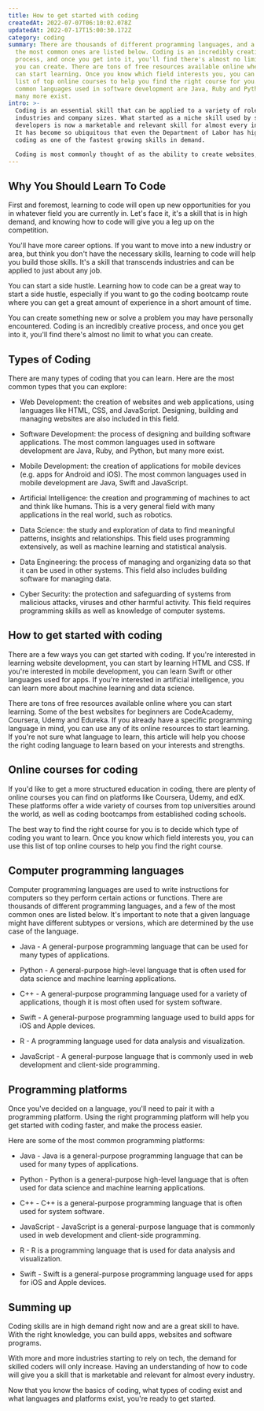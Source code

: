 ```yaml
---
title: How to get started with coding
createdAt: 2022-07-07T06:10:02.078Z
updatedAt: 2022-07-17T15:00:30.172Z
category: coding
summary: There are thousands of different programming languages, and a few of
  the most common ones are listed below. Coding is an incredibly creative
  process, and once you get into it, you'll find there's almost no limit to what
  you can create. There are tons of free resources available online where you
  can start learning. Once you know which field interests you, you can use this
  list of top online courses to help you find the right course for you. The most
  common languages used in software development are Java, Ruby and Python, but
  many more exist.
intro: >-
  Coding is an essential skill that can be applied to a variety of roles,
  industries and company sizes. What started as a niche skill used by software
  developers is now a marketable and relevant skill for almost every industry.
  It has become so ubiquitous that even the Department of Labor has highlighted
  coding as one of the fastest growing skills in demand. 

  Coding is most commonly thought of as the ability to create websites, apps and software. However, there are actually many different types of coding. Computer programming (or coding) involves writing instructions for computers so they perform certain actions or functions. The type of coding you choose to learn may have different applications depending on your interests, career trajectory and personal strengths. Read on to learn more about the various types of coding, as well
---
```


## Why You Should Learn To Code

First and foremost, learning to code will open up new opportunities for you in whatever field you are currently in. Let's face it, it's a skill that is in high demand, and knowing how to code will give you a leg up on the competition.

You'll have more career options. If you want to move into a new industry or area, but think you don't have the necessary skills, learning to code will help you build those skills. It's a skill that transcends industries and can be applied to just about any job.

You can start a side hustle. Learning how to code can be a great way to start a side hustle, especially if you want to go the coding bootcamp route where you can get a great amount of experience in a short amount of time.

You can create something new or solve a problem you may have personally encountered. Coding is an incredibly creative process, and once you get into it, you'll find there's almost no limit to what you can create.

## Types of Coding

There are many types of coding that you can learn. Here are the most common types that you can explore:

- Web Development: the creation of websites and web applications, using languages like HTML, CSS, and JavaScript. Designing, building and managing websites are also included in this field.

- Software Development: the process of designing and building software applications. The most common languages used in software development are Java, Ruby, and Python, but many more exist.

- Mobile Development: the creation of applications for mobile devices (e.g. apps for Android and iOS). The most common languages used in mobile development are Java, Swift and JavaScript.

- Artificial Intelligence: the creation and programming of machines to act and think like humans. This is a very general field with many applications in the real world, such as robotics.

- Data Science: the study and exploration of data to find meaningful patterns, insights and relationships. This field uses programming extensively, as well as machine learning and statistical analysis.

- Data Engineering: the process of managing and organizing data so that it can be used in other systems. This field also includes building software for managing data.

- Cyber Security: the protection and safeguarding of systems from malicious attacks, viruses and other harmful activity. This field requires programming skills as well as knowledge of computer systems.

## How to get started with coding

There are a few ways you can get started with coding. If you're interested in learning website development, you can start by learning HTML and CSS. If you're interested in mobile development, you can learn Swift or other languages used for apps. If you're interested in artificial intelligence, you can learn more about machine learning and data science.

There are tons of free resources available online where you can start learning. Some of the best websites for beginners are CodeAcademy, Coursera, Udemy and Edureka. If you already have a specific programming language in mind, you can use any of its online resources to start learning. If you're not sure what language to learn, this article will help you choose the right coding language to learn based on your interests and strengths.

## Online courses for coding

If you'd like to get a more structured education in coding, there are plenty of online courses you can find on platforms like Coursera, Udemy, and edX. These platforms offer a wide variety of courses from top universities around the world, as well as coding bootcamps from established coding schools.

The best way to find the right course for you is to decide which type of coding you want to learn. Once you know which field interests you, you can use this list of top online courses to help you find the right course.

## Computer programming languages

Computer programming languages are used to write instructions for computers so they perform certain actions or functions. There are thousands of different programming languages, and a few of the most common ones are listed below. It's important to note that a given language might have different subtypes or versions, which are determined by the use case of the language.

- Java - A general-purpose programming language that can be used for many types of applications.

- Python - A general-purpose high-level language that is often used for data science and machine learning applications.

- C++ - A general-purpose programming language used for a variety of applications, though it is most often used for system software.

- Swift - A general-purpose programming language used to build apps for iOS and Apple devices.

- R - A programming language used for data analysis and visualization.

- JavaScript - A general-purpose language that is commonly used in web development and client-side programming.

## Programming platforms

Once you've decided on a language, you'll need to pair it with a programming platform. Using the right programming platform will help you get started with coding faster, and make the process easier.

Here are some of the most common programming platforms:

- Java - Java is a general-purpose programming language that can be used for many types of applications.

- Python - Python is a general-purpose high-level language that is often used for data science and machine learning applications.

- C++ - C++ is a general-purpose programming language that is often used for system software.

- JavaScript - JavaScript is a general-purpose language that is commonly used in web development and client-side programming.

- R - R is a programming language that is used for data analysis and visualization.

- Swift - Swift is a general-purpose programming language used for apps for iOS and Apple devices.

## Summing up

Coding skills are in high demand right now and are a great skill to have. With the right knowledge, you can build apps, websites and software programs.

With more and more industries starting to rely on tech, the demand for skilled coders will only increase. Having an understanding of how to code will give you a skill that is marketable and relevant for almost every industry.

Now that you know the basics of coding, what types of coding exist and what languages and platforms exist, you're ready to get started.
